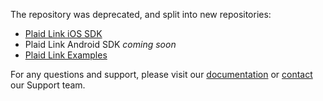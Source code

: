 The repository was deprecated, and split into new repositories:
- [Plaid Link iOS SDK](https://github.com/plaid/plaid-link-ios)
- Plaid Link Android SDK _coming soon_
- [Plaid Link Examples](https://github.com/plaid/plaid-link-examples)

For any questions and support, please visit our [documentation](https://plaid.com/docs) or
[contact](https://dashboard.plaid.com/support/new) our Support team.
